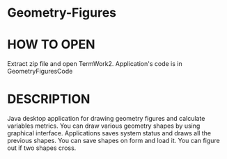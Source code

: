 # Geometry-Figures
# HOW TO OPEN
Extract zip file and open TermWork2. Application's code is in GeometryFiguresCode

# DESCRIPTION
Java desktop application for drawing geometry figures and calculate variables metrics. You can draw various geometry shapes by using graphical interface. Applications saves system status and draws all the previous shapes. You can save shapes on form and load it. You can figure out if two shapes cross. 




